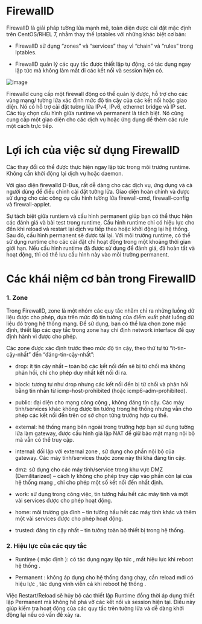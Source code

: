 # FirewallD

FirewallD là giải pháp tường lửa mạnh mẽ, toàn diện được cài đặt mặc định trên CentOS/RHEL 7, nhằm thay thế Iptables với những khác biệt cơ bản:

- FirewallD sử dụng “zones” và “services” thay vì “chain” và “rules” trong Iptables.

- FirewallD quản lý các quy tắc được thiết lập tự động, có tác dụng ngay lập tức mà không làm mất đi các kết nối và session hiện có.

![image](https://user-images.githubusercontent.com/111716161/194788584-9d935a67-7c3a-48c0-987e-9dae64e9fc48.png)

Firewalld cung cấp một firewall động có thể quản lý được, hỗ trợ cho các vùng mạng/ tường lửa xác định mức độ tin cậy của các kết nối hoặc giao diện. Nó có hỗ trợ cài đặt tường lửa IPv4, IPv6, ethernet bridge và IP set. Các tùy chọn cấu hình giữa runtime và  permanent là tách biệt. Nó cũng cung cấp một giao diện cho các dịch vụ hoặc ứng dụng để thêm các rule một cách trực tiếp.

# Lợi ích của việc sử dụng FirewallD

Các thay đổi có thể được thực hiện ngay lập tức trong môi trường runtime. Không cần khởi động lại dịch vụ hoặc daemon.

Với giao diện firewalld D-Bus, rất dễ dàng cho các dịch vụ, ứng dụng và cả người dùng để điều chỉnh cài đặt tường lửa. Giao diện hoàn chỉnh và được sử dụng cho các công cụ cấu hình tường lửa firewall-cmd, firewall-config và firewall-applet.

Sự tách biệt giữa runtiem và cấu hình permanent giúp bạn có thể thực hiện các đánh giá và bài test trong runtime. Cấu hình runtime chỉ có hiệu lực cho đến khi reload và restart lại dịch vụ tiếp theo hoặc khởi động lại hệ thống. Sau đó, cấu hình permanent sẽ được tải lại. Với môi trường runtime, có thể sử dụng runtime cho các cài đặt chỉ hoạt động trong một khoảng thời gian giới hạn. Nếu cấu hình runtime đã được sử dụng để đánh giá, đã hoàn tất và hoạt động, thì có thể lưu cấu hình này vào môi trường permanent. 

# Các khái niệm cơ bản trong FirewallD

### 1. Zone

Trong FirewallD, zone là một nhóm các quy tắc nhằm chỉ ra những luồng dữ liệu được cho phép, dựa trên mức độ tin tưởng của điểm xuất phát luồng dữ liệu đó trong hệ thống mạng. Để sử dụng, bạn có thể lựa chọn zone mặc định, thiết lập các quy tắc trong zone hay chỉ định network interface để quy định hành vi được cho phép.

Các zone được xác định trước theo mức độ tin cậy, theo thứ tự từ “ít-tin-cậy-nhất” đến “đáng-tin-cậy-nhất”:

- drop: ít tin cậy nhất – toàn bộ các kết nối đến sẽ bị từ chối mà không phản hồi, chỉ cho phép duy nhất kết nối đi ra.

- block: tương tự như drop nhưng các kết nối đến bị từ chối và phản hồi bằng tin nhắn từ icmp-host-prohibited (hoặc icmp6-adm-prohibited).

- public: đại diện cho mạng công cộng , không đáng tin cậy. Các máy tính/services khác không được tin tưởng trong hệ thống nhưng vẫn cho phép các kết nối đến trên cơ sở chọn từng trường hợp cụ thể.

- external: hệ thống mạng bên ngoài trong trường hợp bạn sử dụng tường lửa làm gateway, được cấu hình giả lập NAT để giữ bảo mật mạng nội bộ mà vẫn có thể truy cập.

- internal: đối lập với external zone , sử dụng cho phần nội bộ của gateway. Các máy tính/services thuộc zone này thì khá đáng tin cậy.

- dmz: sử dụng cho các máy tính/service trong khu vực DMZ (Demilitarized) – cách ly không cho phép truy cập vào phần còn lại của hệ thống mạng , chỉ cho phép một số kết nối đến nhất định.

- work: sử dụng trong công việc, tin tưởng hầu hết các máy tính và một vài services được cho phép hoạt động.

- home: môi trường gia đình – tin tưởng hầu hết các máy tính khác và thêm một vài services được cho phép hoạt động.

- trusted: đáng tin cậy nhất – tin tưởng toàn bộ thiết bị trong hệ thống.

### 2. Hiệu lực của các quy tắc

- Runtime ( mặc định ): có tác dụng ngay lập tức , mất hiệu lực khi reboot hệ thống .

- Permanent : không áp dụng cho hệ thống đang chạy, cần reload mới có hiệu lực , tác dụng vĩnh viễn cả khi reboot hệ thống .

Việc Restart/Reload sẽ hủy bộ các thiết lập Runtime đồng thời áp dụng thiết lập Permanent mà không hề phá vỡ các kết nối và session hiện tại. Điều này giúp kiểm tra hoạt động của các quy tắc trên tường lửa và dễ dàng khởi động lại nếu có vấn đề xảy ra.
